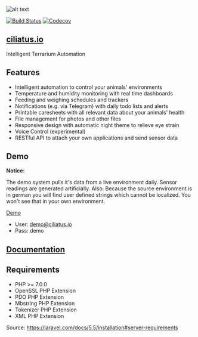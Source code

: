 ![alt text](https://github.com/ciliatus/ciliatus/blob/master/public/images/logo_horizontal.png "Ciliatus")

[![Build Status](https://travis-ci.org/ciliatus/ciliatus.svg?branch=master)](https://travis-ci.org/ciliatus/ciliatus)
[![Codecov](https://img.shields.io/codecov/c/github/ciliatus/ciliatus.svg)](https://codecov.io/gh/ciliatus/ciliatus)

## [ciliatus.io](https://ciliatus.io)

Intelligent Terrarium Automation

## Features

* Intelligent automation to control your animals' environments
* Temperature and humidity monitoring with real time dashboards
* Feeding and weighing schedules and trackers
* Notifications (e.g. via Telegram) with daily todo lists and alerts
* Printable caresheets with all relevant data about your animals' health
* File management for photos and other files
* Responsive design with automatic night theme to relieve eye strain
* Voice Control (experimental)
* RESTful API to attach your own applications and send sensor data

## Demo

**Notice:** 

The demo system pulls it's data from a live environment daily. Sensor readings are generated artificially.
Also: Because the source environment is in german you will find user defined strings which cannot be localized. You won't see that in your own environment.

[Demo](https://demo01.ciliatus.io)

* User: demo@ciliatus.io
* Pass: demo

## [Documentation](https://ciliatus.io/docs)

## Requirements

* PHP >= 7.0.0
* OpenSSL PHP Extension
* PDO PHP Extension
* Mbstring PHP Extension
* Tokenizer PHP Extension
* XML PHP Extension

Source: https://laravel.com/docs/5.5/installation#server-requirements
